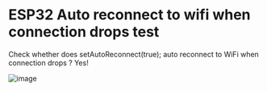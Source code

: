 # ESP32 Auto reconnect to wifi when connection drops test

Check whether does setAutoReconnect(true); auto reconnect to WiFi when connection drops ? Yes! 

![image](https://user-images.githubusercontent.com/7474406/138019714-44fb6e80-acb3-4746-a0fd-7b6c5dfb946d.png)
